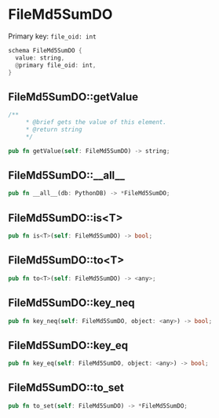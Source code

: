 # FileMd5SumDO

Primary key: `file_oid: int`

```rust
schema FileMd5SumDO {
  value: string,
  @primary file_oid: int,
}
```
## FileMd5SumDO::getValue

```rust
/**
     * @brief gets the value of this element.
     * @return string
     */
```
```rust
pub fn getValue(self: FileMd5SumDO) -> string;
```
## FileMd5SumDO::\_\_all\_\_

```rust
pub fn __all__(db: PythonDB) -> *FileMd5SumDO;
```
## FileMd5SumDO::is\<T\>

```rust
pub fn is<T>(self: FileMd5SumDO) -> bool;
```
## FileMd5SumDO::to\<T\>

```rust
pub fn to<T>(self: FileMd5SumDO) -> <any>;
```
## FileMd5SumDO::key\_neq

```rust
pub fn key_neq(self: FileMd5SumDO, object: <any>) -> bool;
```
## FileMd5SumDO::key\_eq

```rust
pub fn key_eq(self: FileMd5SumDO, object: <any>) -> bool;
```
## FileMd5SumDO::to\_set

```rust
pub fn to_set(self: FileMd5SumDO) -> *FileMd5SumDO;
```
